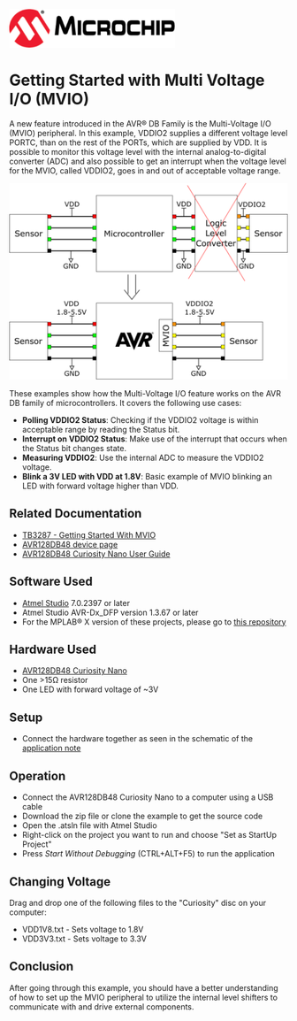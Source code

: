 <a href="https://www.microchip.com" rel="nofollow"><img src="images/microchip.png" alt="MCHP" width="300"/></a>

# Getting Started with Multi Voltage I/O (MVIO)

A new feature introduced in the AVR® DB Family is the Multi-Voltage I/O (MVIO) peripheral. In this example, VDDIO2 supplies a different voltage level PORTC, than on the rest of the PORTs, which are supplied by VDD. It is possible to monitor this voltage level with the internal analog-to-digital converter (ADC) and also possible to get an interrupt when the voltage level for the MVIO, called VDDIO2, goes in and out of acceptable voltage range. 

<a><img src="images/overview.png" alt="overview" width="800"/></a>

These examples show how the Multi-Voltage I/O feature works on the AVR DB family of microcontrollers. It
covers the following use cases:

* **Polling VDDIO2 Status**:
  Checking if the VDDIO2 voltage is within acceptable range by reading the Status bit.
* **Interrupt on VDDIO2 Status**:
  Make use of the interrupt that occurs when the Status bit changes state.
* **Measuring VDDIO2**:
  Use the internal ADC to measure the VDDIO2 voltage.
* **Blink a 3V LED with VDD at 1.8V**:
  Basic example of MVIO blinking an LED with forward voltage higher than VDD.
## Related Documentation

* [TB3287 - Getting Started With MVIO](https://microchip.com/DS90003287)
* [AVR128DB48 device page](https://www.microchip.com/wwwproducts/en/AVR128DB48)
* [AVR128DB48 Curiosity Nano User Guide](https://www.microchip.com/DS50003037)

## Software Used

* [Atmel Studio](https://www.microchip.com/mplab/avr-support/atmel-studio-7) 7.0.2397 or later
* Atmel Studio AVR-Dx_DFP version 1.3.67 or later
* For the MPLAB® X version of these projects, please go to [this repository](https://github.com/microchip-pic-avr-examples/avr128db48-getting-started-with-mvio-mplab)

## Hardware Used

* [AVR128DB48 Curiosity Nano](https://www.microchip.com/DevelopmentTools/ProductDetails/PartNO/EV35L43A)
* One >15Ω resistor
* One LED with forward voltage of ~3V

## Setup

* Connect the hardware together as seen in the schematic of the [application note](https://microchip.com/DS90003287)

## Operation
* Connect the AVR128DB48 Curiosity Nano to a computer using a USB cable
* Download the zip file or clone the example to get the source code
* Open the .atsln file with Atmel Studio
* Right-click on the project you want to run and choose "Set as StartUp Project" 
* Press *Start Without Debugging* (CTRL+ALT+F5) to run the application

## Changing Voltage
Drag and drop one of the following files to the "Curiosity" disc on your computer:
* VDD1V8.txt - Sets voltage to 1.8V
* VDD3V3.txt - Sets voltage to 3.3V

## Conclusion
After going through this example, you should have a better understanding of how to set up the MVIO peripheral to utilize the internal level shifters to communicate with and drive external components.  
